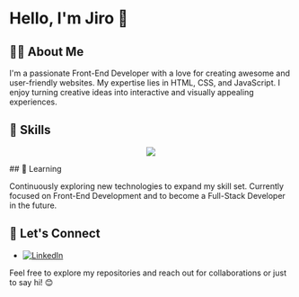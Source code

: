 # Hello, I'm Jiro 👋

## 👨‍💻 About Me

I'm a passionate Front-End Developer with a love for creating awesome and user-friendly websites. My expertise lies in HTML, CSS, and JavaScript. I enjoy turning creative ideas into interactive and visually appealing experiences.

## 🚀 Skills
<p align="center">
  <a href="https://skillicons.dev">
    <img src="https://skillicons.dev/icons?i=git,html, css, js" />
  </a>
</p>
## 🌱 Learning

Continuously exploring new technologies to expand my skill set. Currently focused on Front-End Development and to become a Full-Stack Developer in the future.

## 🤝 Let's Connect

- [![LinkedIn](https://img.shields.io/badge/LinkedIn-YourProfile-blue?style=flat-square&logo=linkedin)](https://www.linkedin.com/in/jiro-delfino-1993991b0/)

Feel free to explore my repositories and reach out for collaborations or just to say hi! 😊

